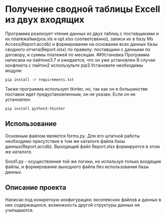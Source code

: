# Получение сводной таблицы Excell из двух входящих
Программа реализует чтение данных из двух таблиц с поставщиками и их платежа1ми(pos.xls и  opl.xlsx соответсвенно), записи их в базу  Мs Access(Report.accdb) и формирование на основании всех данных базы сводного отчета(Report.xlsx) по правилу: поставщики с данными по договору, и суммы платежей по месяцам.
##Установка
Программа написана на пайтоне3.7 и ожидается, что он уже установлен
В случае конфликта с пайтон2 использульте pip3.Установите необходимы модули:

	pip install -r requirements.txt

Также программа использует tkinter, но, так как он в большинстве поставок идет предустановленным, он не указан. Если он не установлен:

	pip install python3-tkinter

## Использование
Основным файлом является  forms.py. Для его штатной работы необходимо присутствие в том же каталоге файла базы данных(Report.accdb).  Выходящий файл Report.xlsx формируется в этом же каталоге.


Svod1.py - осуществление той же логики, но используя только входящие файлы, и формирование выходного файла без использования базы данных.

## Описание проекта
Написан под конкретную конфигурацию экселевских файлов и данных в них содержащихся, возможность другой структуры данных не учитывается. 

